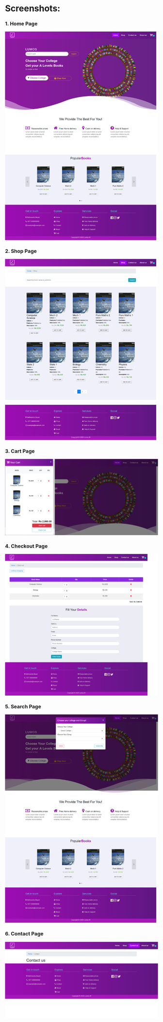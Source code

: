 # Screenshots:
### 1. Home Page
<img src="https://raw.githubusercontent.com/Deepakolee785/laravel-lumos-bookstore/master/screenshots/Lumos%20Home.png" alt="Home page"/>

### 2. Shop Page
<img src="https://raw.githubusercontent.com/Deepakolee785/laravel-lumos-bookstore/master/screenshots/Lumos%20Shop.png" alt="Shop page"/>


### 3. Cart Page
<img src="https://raw.githubusercontent.com/Deepakolee785/laravel-lumos-bookstore/master/screenshots/Lumos%20Home(2).png" alt="Cart page"/>

### 4. Checkout Page
<img src="https://raw.githubusercontent.com/Deepakolee785/laravel-lumos-bookstore/master/screenshots/Lumos%20Check-out.png" alt="Checkout page"/>

### 5. Search Page
<img src="https://raw.githubusercontent.com/Deepakolee785/laravel-lumos-bookstore/master/screenshots/Lumos%20Home(1).png" alt="Search page"/>

### 6. Contact Page
<img src="https://raw.githubusercontent.com/Deepakolee785/laravel-lumos-bookstore/master/screenshots/Lumos%20Contact-us.png" alt="Search page"/>
